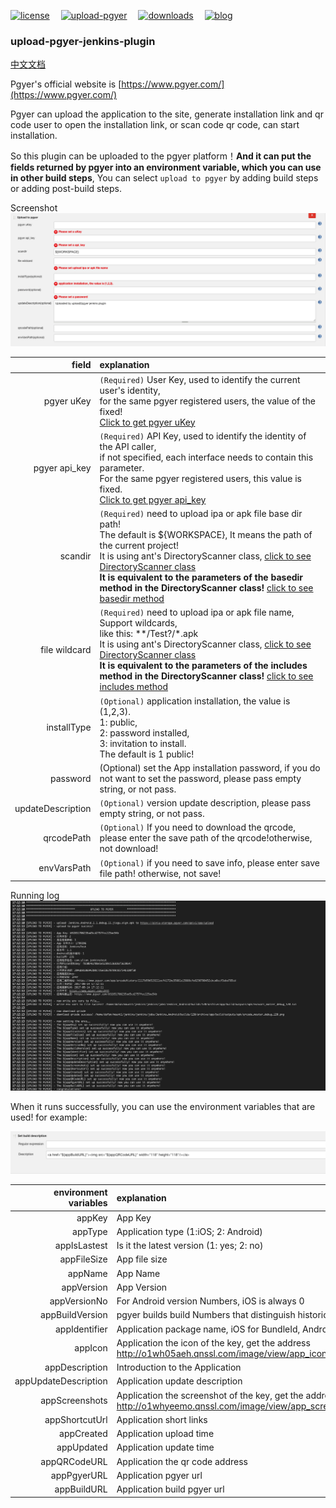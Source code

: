 [![license](https://img.shields.io/github/license/mashape/apistatus.svg)](http://opensource.org/licenses/MIT)&#8194;&#8194;
[![upload-pgyer](https://img.shields.io/badge/upload--pgyer-1.24-brightgreen.svg)](https://github.com/myroid/jenkins-upload-pgyer-plugin)&#8194;&#8194;
[![downloads](https://img.shields.io/badge/downloads-%3C1K-orange.svg)](https://github.com/myroid/jenkins-upload-pgyer-plugin)&#8194;&#8194;
[![blog](https://img.shields.io/badge/blog-dafan.tech-red.svg)](http://dafan.tech)

### upload-pgyer-jenkins-plugin

[中文文档](./README_cn.md)

Pgyer's official website is [https://www.pgyer.com/](https://www.pgyer.com/)

Pgyer can upload the application to the site, generate installation link and qr code user to open the installation link, or scan code qr code, can start installation.

So this plugin can be uploaded to the pgyer platform！**And it can put the fields returned by pgyer into an environment variable, which you can use in other build steps**, You can select `upload to pgyer` by adding build steps or adding post-build steps.

Screenshot
![](./img/upload-pgyer.png)

field|explanation
----:|:----------
pgyer uKey|`(Required)` User Key, used to identify the current user's identity, <br/>for the same pgyer registered users, the value of the fixed!<br/>[Click to get pgyer uKey](https://www.pgyer.com/account/api)
pgyer api_key|`(Required)` API Key, used to identify the identity of the API caller, <br/>if not specified, each interface needs to contain this parameter.<br/>For the same pgyer registered users, this value is fixed.<br/>[Click to get pgyer api_key](https://www.pgyer.com/account/api)
scandir|`(Required)` need to upload ipa or apk file base dir path!<br/>  The default is ${WORKSPACE}, It means the path of the current project!<br/>It is using ant's DirectoryScanner class, [click to see DirectoryScanner class](https://ant.apache.org/manual/api/org/apache/tools/ant/DirectoryScanner.html)<br/>**It is equivalent to the parameters of the basedir method in the DirectoryScanner class!** [click to see basedir method](https://ant.apache.org/manual/api/org/apache/tools/ant/DirectoryScanner.html#basedir)
file wildcard|`(Required)` need to upload ipa or apk file name, Support wildcards,<br/>like this: **/Test?/*.apk<br/>It is using ant's DirectoryScanner class, [click to see DirectoryScanner class](https://ant.apache.org/manual/api/org/apache/tools/ant/DirectoryScanner.html)<br/> **It is equivalent to the parameters of the includes method in the DirectoryScanner class!** [click to see includes method](https://ant.apache.org/manual/api/org/apache/tools/ant/DirectoryScanner.html#includes)
installType|`(Optional)` application installation, the value is (1,2,3).<br/>1: public, <br/>2: password installed, <br/>3: invitation to install.<br/>The default is 1 public!
password|(Optional) set the App installation password, if you do not want to set the password, please pass empty string, or not pass.
updateDescription|`(Optional)` version update description, please pass empty string, or not pass.
qrcodePath|`(Optional)` If you need to download the qrcode, please enter the save path of the qrcode!otherwise, not download!
envVarsPath|`(Optional)` if you need to save info, please enter save file path! otherwise, not save!

Running log
![](./img/upload-pgyer-2.png)

When it runs successfully, you can use the environment variables that are used! for example:

![](./img/upload-pgyer-3.png)

environment variables|explanation
----:|:----------
appKey|App Key
appType|Application type (1:iOS; 2: Android)
appIsLastest|Is it the latest version (1: yes; 2: no)
appFileSize|App file size
appName|App Name
appVersion|App Version
appVersionNo|For Android version Numbers, iOS is always 0
appBuildVersion|pgyer builds build Numbers that distinguish historical versions
appIdentifier|Application package name, iOS for BundleId, Android for package name
appIcon|Application the icon of the key, get the address http://o1wh05aeh.qnssl.com/image/view/app_icons/[appIcon]
appDescription|Introduction to the Application
appUpdateDescription|Application update description
appScreenshots|Application the screenshot of the key, get the address http://o1whyeemo.qnssl.com/image/view/app_screenshots/[appScreenshots]
appShortcutUrl|Application short links
appCreated|Application upload time
appUpdated|Application update time
appQRCodeURL|Application the qr code address
appPgyerURL|Application pgyer url
appBuildURL|Application build pgyer url